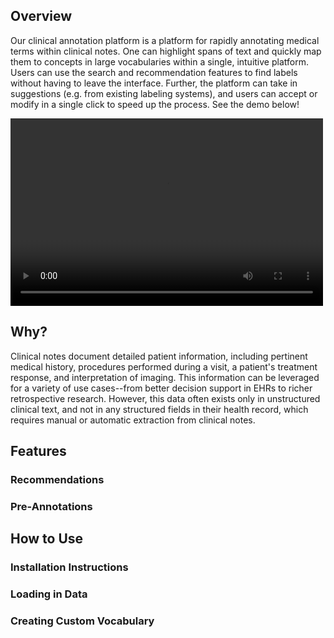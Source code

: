 ##  Overview
Our clinical annotation platform is a platform for rapidly annotating medical terms within clinical notes. One can highlight spans of text and quickly map them to concepts in large vocabularies within a single, intuitive platform. Users can use the search and recommendation features to find labels without having to leave the interface. Further, the platform can take in suggestions (e.g. from existing labeling systems), and users can accept or modify in a single click to speed up the process. See the demo below!

<video controls="controls" width="500" height="300" name="Demo" src="files/annotator_demo.mov"></video>

## Why?
Clinical notes document detailed patient information, including pertinent medical history, procedures performed during a visit, a patient's treatment response, and interpretation of imaging. This information can be leveraged for a variety of use cases--from better decision support in EHRs to richer retrospective research. However, this data often exists only in unstructured clinical text, and not in any structured fields in their health record, which requires manual or automatic extraction from clinical notes. 

       
##  Features
### Recommendations
### Pre-Annotations

## How to Use
### Installation Instructions
### Loading in Data
### Creating Custom Vocabulary
